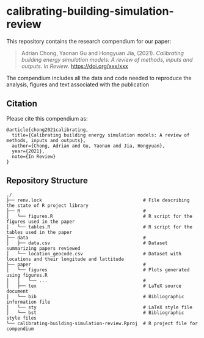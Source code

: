# calibrating-building-simulation-review

This repository contains the research compendium for our paper:

> Adrian Chong, Yaonan Gu and Hongyuan Jia, (2021).
> *Calibrating building energy simulation models: A review of methods, inputs and outputs*.
> *In Review*. <https://doi.org/xxx/xxx>

The compendium includes all the data and code needed to reproduce the analysis, figures and text 
associated with the publication

## Citation

Please cite this compendium as:
```
@article{chong2021calibrating,
  title={Calibrating building energy simulation models: A review of methods, inputs and outputs},
  author={Chong, Adrian and Gu, Yaonan and Jia, Hongyuan},
  year={2021},
  note={In Review}
}
```

## Repository Structure
```
./
├── renv.lock                                     # File describing the state of R project library
├── R                                             # 
│   └── figures.R                                 # R script for the figures used in the paper 
│   └── tables.R                                  # R script for the tables used in the paper
├── data                                          # 
│   ├── data.csv                                  # Dataset summarizing papers reviewed
│   └── location_geocode.csv                      # Dataset with locations and their longitude and lattitude
├── paper                                         # 
│   └── figures                                   # Plots generated using figures.R
│   │   └── ...                                   #
│   ├── tex                                       # LaTeX source document 
│   └── bib                                       # Bibliographic information file
│   └── sty                                       # LaTeX style file
│   └── bst                                       # Bibliographic style files
└── calibrating-building-simulation-review.Rproj  # R project file for compendium
```
